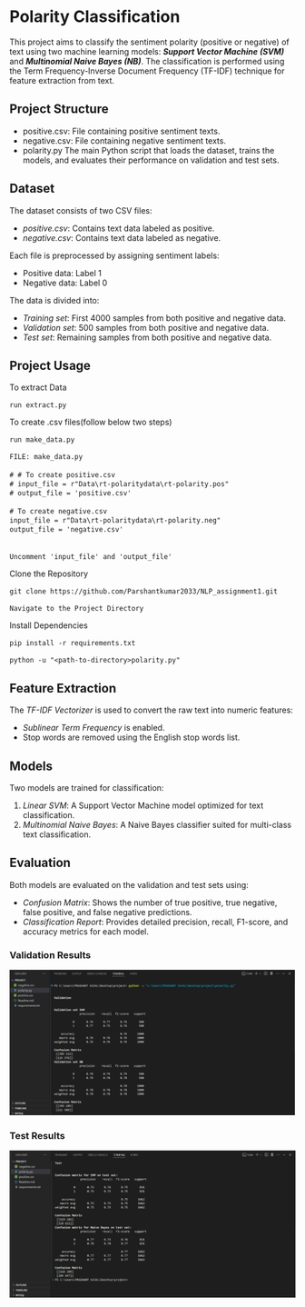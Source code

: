 # Polarity Classification

This project aims to classify the sentiment polarity (positive or negative) of text using two machine learning models: ***Support Vector Machine (SVM)*** and ***Multinomial Naive Bayes (NB)***. The classification is performed using the Term Frequency-Inverse Document Frequency (TF-IDF) technique for feature extraction from text.

## Project Structure
- positive.csv: File containing positive sentiment texts.
- negative.csv: File containing negative sentiment texts.
- polarity.py The main Python script that loads the dataset, trains the models, and evaluates their performance on validation and test sets.

## Dataset

The dataset consists of two CSV files:
- *positive.csv*: Contains text data labeled as positive.
- *negative.csv*: Contains text data labeled as negative.

Each file is preprocessed by assigning sentiment labels:
- Positive data: Label 1
- Negative data: Label 0

The data is divided into:
- *Training set*: First 4000 samples from both positive and negative data.
- *Validation set*: 500 samples from both positive and negative data.
- *Test set*: Remaining samples from both positive and negative data.



## Project Usage 
To extract Data
```
run extract.py
```
To create .csv files(follow below two steps)
```
run make_data.py
```
```
FILE: make_data.py

# # To create positive.csv
# input_file = r"Data\rt-polaritydata\rt-polarity.pos"
# output_file = 'positive.csv'

# To create negative.csv
input_file = r"Data\rt-polaritydata\rt-polarity.neg"
output_file = 'negative.csv'


Uncomment 'input_file' and 'output_file' 
```
Clone the Repository
```
git clone https://github.com/Parshantkumar2033/NLP_assignment1.git
```
```
Navigate to the Project Directory
```
Install Dependencies 
```
pip install -r requirements.txt
```
```
python -u "<path-to-directory>polarity.py"
```

## Feature Extraction

The *TF-IDF Vectorizer* is used to convert the raw text into numeric features:
- *Sublinear Term Frequency* is enabled.
- Stop words are removed using the English stop words list.

## Models

Two models are trained for classification:
1. *Linear SVM*: A Support Vector Machine model optimized for text classification.
2. *Multinomial Naive Bayes*: A Naive Bayes classifier suited for multi-class text classification.

## Evaluation

Both models are evaluated on the validation and test sets using:
- *Confusion Matrix*: Shows the number of true positive, true negative, false positive, and false negative predictions.
- *Classification Report*: Provides detailed precision, recall, F1-score, and accuracy metrics for each model.

### Validation Results
![validation.png](validation.png)

### Test Results
![test.png](test.png)
